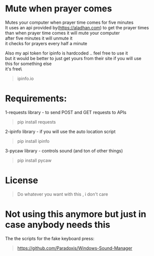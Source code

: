 # Mute when prayer comes
 Mutes your computer when prayer time comes for five minutes\
 It uses an api provided by(https://aladhan.com) to get the prayer times \
 than when prayer time comes it will mute your computer\
 after five minutes it will unmute it\
 it checks for prayers every half a minute


Also my api token for ipinfo is hardcoded .. feel free to use it\
but it would be better to just get yours from their site if you will use\
this for something else\
it's free\
>ipinfo.io

# Requirements:
1-requests library - to send POST and GET requests to APIs
>pip install requests

2-ipinfo library - if you will use the auto location script
>pip install ipinfo

3-pycaw library - controls sound (and ton of other things)
>pip install pycaw


# License 
>Do whatever you want with this , i don't care


# Not using this anymore but just in case anybody needs this
The the scripts for the fake keyboard press:
>https://github.com/Paradoxis/Windows-Sound-Manager